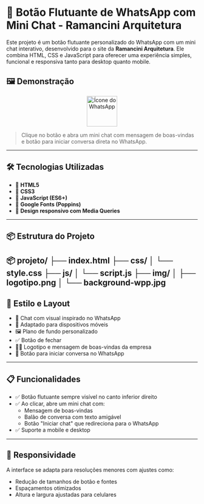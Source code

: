 # 💬 Botão Flutuante de WhatsApp com Mini Chat - Ramancini Arquitetura

Este projeto é um botão flutuante personalizado do WhatsApp com um mini chat interativo, desenvolvido para o site da **Ramancini Arquitetura**. Ele combina HTML, CSS e JavaScript para oferecer uma experiência simples, funcional e responsiva tanto para desktop quanto mobile.

## 🖼️ Demonstração

<p align="center">
  <img src="https://upload.wikimedia.org/wikipedia/commons/6/6b/WhatsApp.svg" alt="Ícone do WhatsApp" width="80" />
</p>

> Clique no botão e abra um mini chat com mensagem de boas-vindas e botão para iniciar conversa direta no WhatsApp.

---

## 🛠️ Tecnologias Utilizadas

- 🔹 **HTML5**
- 🔹 **CSS3**
- 🔹 **JavaScript (ES6+)**
- 🔹 **Google Fonts (Poppins)**
- 🔹 **Design responsivo com Media Queries**

---

## 📦 Estrutura do Projeto

📦 projeto/
├── index.html
├── css/
│   └── style.css
├── js/
│   └── script.js
├── img/
│   ├── logotipo.png
│   └── background-wpp.jpg
---

## 🎨 Estilo e Layout

- 💚 Chat com visual inspirado no WhatsApp
- 📱 Adaptado para dispositivos móveis
- 🖼️ Plano de fundo personalizado
- ✅ Botão de fechar
- 🧑‍💼 Logotipo e mensagem de boas-vindas da empresa
- 📩 Botão para iniciar conversa no WhatsApp

---

## 📋 Funcionalidades

- ✅ Botão flutuante sempre visível no canto inferior direito
- ✅ Ao clicar, abre um mini chat com:
  - Mensagem de boas-vindas
  - Balão de conversa com texto amigável
  - Botão "Iniciar chat" que redireciona para o WhatsApp
- ✅ Suporte a mobile e desktop

---

## 📱 Responsividade

A interface se adapta para resoluções menores com ajustes como:

- Redução de tamanhos de botão e fontes
- Espaçamentos otimizados
- Altura e largura ajustadas para celulares